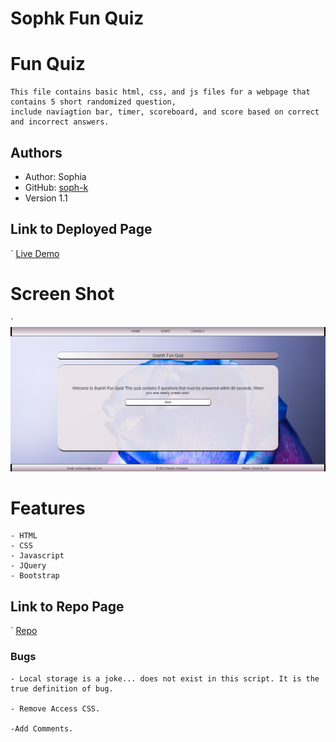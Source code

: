 # Sophk Fun Quiz


# Fun Quiz 

    This file contains basic html, css, and js files for a webpage that contains 5 short randomized question, 
    include naviagtion bar, timer, scoreboard, and score based on correct and incorrect answers. 


## Authors
   - Author: Sophia
   - GitHub: [soph-k](https://github.com/soph-k)
   - Version 1.1


##  Link to Deployed Page
`
    [Live Demo](https://soph-k.github.io/sophk_fun_quiz/)


# Screen Shot
`
    ![Preview Of Sophk Fun Quiz Webpage](assets/images/screenshot.png)


# Features

    - HTML 
    - CSS 
    - Javascript 
    - JQuery 
    - Bootstrap


## Link to Repo Page
`
    [Repo](https://github.com/soph-k/sophk_fun_quiz/) 


### Bugs 
    - Local storage is a joke... does not exist in this script. It is the true definition of bug.

    - Remove Access CSS.

    -Add Comments.
